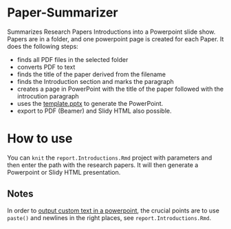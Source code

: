 # Paper-Summarizer
 Summarizes Research Papers Introductions into a Powerpoint slide show. Papers are in a folder, and one powerpoint page is created for each Paper. It does the following steps:

 - finds all PDF files in the selected folder
 - converts PDF to text
 - finds the title of the paper derived from the filename
 - finds the Introduction section and marks the paragraph
 - creates a page in PowerPoint with the title of the paper followed with the introcution paragraph
 - uses the [template.pptx](template.pptx) to generate the PowerPoint.
 - export to PDF (Beamer) and Slidy HTML also possible.

# How to use

You can `knit` the `report.Introductions.Rmd` project with parameters and then enter the path with the research papers. It will then generate a Powerpoint or Slidy HTML presentation.

## Notes

In order to [output custom text in a powerpoint](https://github.com/thomasgredig/example-Powerpoint), the crucial points are to use `paste()` and newlines in the right places, see `report.Introductions.Rmd`.
